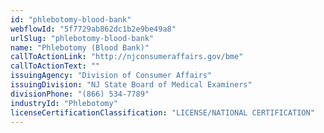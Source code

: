 ```yaml
---
id: "phlebotomy-blood-bank"
webflowId: "5f7729ab862dc1b2e9be49a8"
urlSlug: "phlebotomy-blood-bank"
name: "Phlebotomy (Blood Bank)"
callToActionLink: "http://njconsumeraffairs.gov/bme"
callToActionText: ""
issuingAgency: "Division of Consumer Affairs"
issuingDivision: "NJ State Board of Medical Examiners"
divisionPhone: "(866) 534-7789"
industryId: "Phlebotomy"
licenseCertificationClassification: "LICENSE/NATIONAL CERTIFICATION"
---
```

